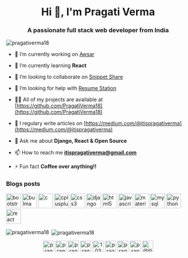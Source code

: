 <!-- ### Hi there 👋, I am Pragati 



**PragatiVerma18/PragatiVerma18** is a ✨ _special_ ✨ repository because its `README.md` (this file) appears on your GitHub profile.

Here are some ideas to get you started:

- 🔭 I’m currently working on ...
- 🌱 I’m currently learning ...
- 👯 I’m looking to collaborate on ...
- 🤔 I’m looking for help with ...
- 💬 Ask me about ...
- 📫 How to reach me: ...
- 😄 Pronouns: ...
- ⚡ Fun fact: ...
-->

<h1 align="center">Hi 👋, I'm Pragati Verma</h1>
<h3 align="center">A passionate full stack web developer from India</h3>


<p align="left"> <img src="https://komarev.com/ghpvc/?username=pragativerma18" alt="pragativerma18" /> </p>

- 🔭 I’m currently working on [Awsar](https://github.com/PragatiVerma18/SIH)

- 🌱 I’m currently learning **React**

- 👯 I’m looking to collaborate on [Snippet Share](https://github.com/PragatiVerma18/Snippet-Share)

- 🤝 I’m looking for help with [Resume Station](https://github.com/PragatiVerma18/Resume-Station)

- 👨‍💻 All of my projects are available at [https://github.com/PragatiVerma18](https://github.com/PragatiVerma18)

- 📝 I regulary write articles on [https://medium.com/@itispragativerma](https://medium.com/@itispragativerma)

- 💬 Ask me about **Django, React & Open Source**

- 📫 How to reach me **itispragativerma@gmail.com**

- ⚡ Fun fact **Coffee over anything!!**

### Blogs posts
<!-- BLOG-POST-LIST:START -->
<!-- BLOG-POST-LIST:END -->

<p align="left"><img src="https://devicons.github.io/devicon/devicon.git/icons/bootstrap/bootstrap-plain.svg" alt="bootstrap" width="40" height="40"/> <img src="https://raw.githubusercontent.com/gilbarbara/logos/804dc257b59e144eaca5bc6ffd16949752c6f789/logos/bulma.svg" alt="bulma" width="40" height="40"/> <img src="https://devicons.github.io/devicon/devicon.git/icons/c/c-original.svg" alt="c" width="40" height="40"/> <img src="https://devicons.github.io/devicon/devicon.git/icons/cplusplus/cplusplus-original.svg" alt="cplusplus" width="40" height="40"/> <img src="https://devicons.github.io/devicon/devicon.git/icons/css3/css3-original-wordmark.svg" alt="css3" width="40" height="40"/> <img src="https://devicons.github.io/devicon/devicon.git/icons/django/django-original.svg" alt="django" width="40" height="40"/> <img src="https://devicons.github.io/devicon/devicon.git/icons/html5/html5-original-wordmark.svg" alt="html5" width="40" height="40"/> <img src="https://devicons.github.io/devicon/devicon.git/icons/javascript/javascript-original.svg" alt="javascript" width="40" height="40"/> <img src="https://raw.githubusercontent.com/prplx/svg-logos/5585531d45d294869c4eaab4d7cf2e9c167710a9/svg/materialize.svg" alt="materialize" width="40" height="40"/> <img src="https://devicons.github.io/devicon/devicon.git/icons/mysql/mysql-original-wordmark.svg" alt="mysql" width="40" height="40"/> <img src="https://devicons.github.io/devicon/devicon.git/icons/python/python-original.svg" alt="python" width="40" height="40"/> <img src="https://devicons.github.io/devicon/devicon.git/icons/react/react-original-wordmark.svg" alt="react" width="40" height="40"/></p><p><img align="left" src="https://github-readme-stats.vercel.app/api/top-langs/?username=pragativerma18&layout=compact&hide=html" alt="pragativerma18" /></p>

<p>&nbsp;<img align="center" src="https://github-readme-stats.vercel.app/api?username=pragativerma18&show_icons=true" alt="pragativerma18" /></p>

<p align="center">
<a href="https://codepen.io/pragativerma" target="blank"><img align="center" src="https://cdn.jsdelivr.net/npm/simple-icons@3.0.1/icons/codepen.svg" alt="pragativerma" height="30" width="30" /></a>
<a href="https://dev.to/pragativerma18" target="blank"><img align="center" src="https://cdn.jsdelivr.net/npm/simple-icons@3.0.1/icons/dev-dot-to.svg" alt="pragativerma18" height="30" width="30" /></a>
<a href="https://twitter.com/pragati_verma18" target="blank"><img align="center" src="https://cdn.jsdelivr.net/npm/simple-icons@3.0.1/icons/twitter.svg" alt="pragati_verma18" height="30" width="30" /></a>
<a href="https://linkedin.com/in/pragativerma18" target="blank"><img align="center" src="https://cdn.jsdelivr.net/npm/simple-icons@3.0.1/icons/linkedin.svg" alt="pragativerma18" height="30" width="30" /></a>
<a href="https://stackoverflow.com/users/10364459" target="blank"><img align="center" src="https://cdn.jsdelivr.net/npm/simple-icons@3.0.1/icons/stackoverflow.svg" alt="10364459" height="30" width="30" /></a>
<a href="https://codesandbox.com/pragativerma18" target="blank"><img align="center" src="https://cdn.jsdelivr.net/npm/simple-icons@3.0.1/icons/codesandbox.svg" alt="pragativerma18" height="30" width="30" /></a>
<a href="https://fb.com/pragati.verma.56863221" target="blank"><img align="center" src="https://cdn.jsdelivr.net/npm/simple-icons@3.0.1/icons/facebook.svg" alt="pragati.verma.56863221" height="30" width="30" /></a>
<a href="https://instagram.com/pragativerma18" target="blank"><img align="center" src="https://cdn.jsdelivr.net/npm/simple-icons@3.0.1/icons/instagram.svg" alt="pragativerma18" height="30" width="30" /></a>
<a href="https://medium.com/@itispragativerma" target="blank"><img align="center" src="https://cdn.jsdelivr.net/npm/simple-icons@3.0.1/icons/medium.svg" alt="@itispragativerma" height="30" width="30" /></a>
</p>
